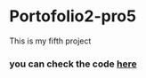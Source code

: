 # Portofolio2-pro5
This is my fifth project

### you can check the code [here](https://saifhayek.github.io/pro5/)
